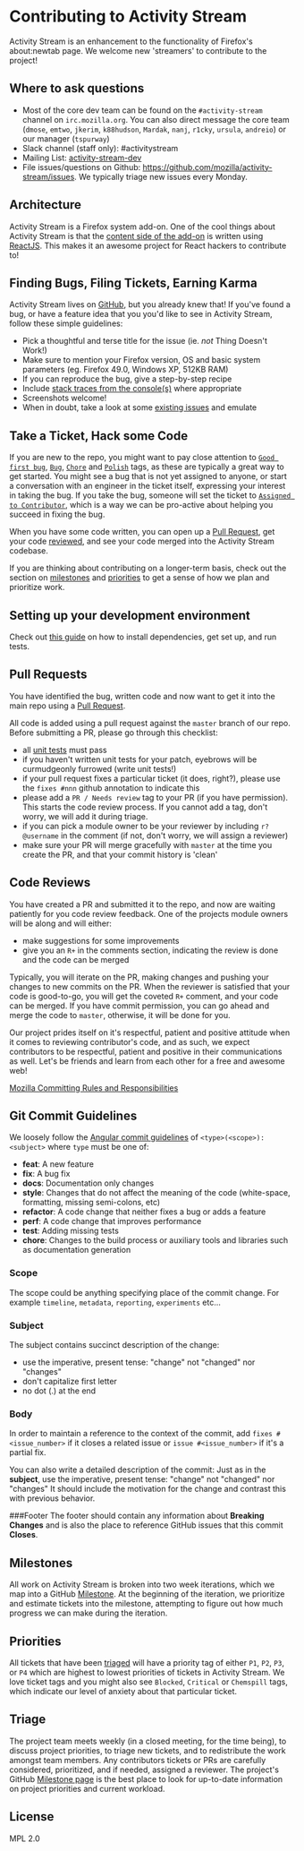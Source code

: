 # Contributing to Activity Stream

Activity Stream is an enhancement to the functionality of Firefox's about:newtab page.  We welcome new 'streamers' to contribute to the project!

## Where to ask questions

- Most of the core dev team can be found on the `#activity-stream` channel on `irc.mozilla.org`.
  You can also direct message the core team (`dmose`, `emtwo`, `jkerim`, `k88hudson`, `Mardak`, `nanj`, `r1cky`, `ursula`, `andreio`)
  or our manager (`tspurway`)
- Slack channel (staff only): #activitystream
- Mailing List: [activity-stream-dev](https://groups.google.com/a/mozilla.com/d/forum/activity-stream-dev)
- File issues/questions on Github: https://github.com/mozilla/activity-stream/issues. We typically triage new issues every Monday.

## Architecture ##

Activity Stream is a Firefox system add-on. One of the cool things about Activity Stream is that the
[content side of the add-on](https://developer.mozilla.org/en-US/Add-ons/SDK/Guides/Content_Scripts)
is written using [ReactJS](https://facebook.github.io/react/).  This makes it an awesome project for React hackers to contribute to!

## Finding Bugs, Filing Tickets, Earning Karma ##

Activity Stream lives on [GitHub](https://github.com/mozilla/activity-stream), but you already knew that!  If you've found
a bug, or have a feature idea that you you'd like to see in Activity Stream, follow these simple guidelines:
- Pick a thoughtful and terse title for the issue (ie. *not* Thing Doesn't Work!)
- Make sure to mention your Firefox version, OS and basic system parameters (eg. Firefox 49.0, Windows XP, 512KB RAM)
- If you can reproduce the bug, give a step-by-step recipe
- Include [stack traces from the console(s)](https://developer.mozilla.org/en-US/docs/Mozilla/Debugging/Debugging_JavaScript) where appropriate
- Screenshots welcome!
- When in doubt, take a look at some [existing issues](https://github.com/mozilla/activity-stream/issues) and emulate

## Take a Ticket, Hack some Code ##

If you are new to the repo, you might want to pay close attention to [`Good first bug`](https://github.com/mozilla/activity-stream/issues?q=is%3Aopen+is%3Aissue+label%3A%22Good+first+bug%22),
 [`Bug`](https://github.com/mozilla/activity-stream/issues?q=is%3Aopen%20is%3Aissue%20label%3ABug%20),
 [`Chore`](https://github.com/mozilla/activity-stream/issues?q=is%3Aopen+is%3Aissue+label%3AChore) and
 [`Polish`](https://github.com/mozilla/activity-stream/issues?q=is%3Aopen+is%3Aissue+label%3APolish) tags, as these are
typically a great way to get started.  You might see a bug that is not yet assigned to anyone, or start a conversation with
an engineer in the ticket itself, expressing your interest in taking the bug.  If you take the bug, someone will set
the ticket to [`Assigned to Contributor`](https://github.com/mozilla/activity-stream/issues?utf8=%E2%9C%93&q=is%3Aopen%20is%3Aissue%20label%3A%22Assigned%20to%20contributor%22%20), which is a way we can be pro-active about helping you succeed in fixing the bug.

When you have some code written, you can open up a [Pull Request](#pull-requests), get your code [reviewed](#code-reviews), and see your code merged into the Activity Stream codebase.

If you are thinking about contributing on a longer-term basis, check out the section on [milestones](#milestones) and [priorities](#priorities)
to get a sense of how we plan and prioritize work.

## Setting up your development environment

Check out [this guide](docs/v2-system-addon/1.GETTING_STARTED.md) on how to install dependencies, get set up, and run tests.

## Pull Requests ##

You have identified the bug, written code and now want to get it into the main repo using a [Pull Request](https://help.github.com/articles/about-pull-requests/).

All code is added using a pull request against the `master` branch of our repo.  Before submitting a PR, please go through this checklist:
- all [unit tests](#unit-tests) must pass
- if you haven't written unit tests for your patch, eyebrows will be curmudgeonly furrowed (write unit tests!)
- if your pull request fixes a particular ticket (it does, right?), please use the `fixes #nnn` github annotation to indicate this
- please add a `PR / Needs review` tag to your PR (if you have permission).  This starts the code review process.  If you cannot add a tag, don't worry, we will add it during triage.
- if you can pick a module owner to be your reviewer by including `r? @username` in the comment (if not, don't worry, we will assign a reviewer)
- make sure your PR will merge gracefully with `master` at the time you create the PR, and that your commit history is 'clean'

## Code Reviews ##

You have created a PR and submitted it to the repo, and now are waiting patiently for you code review feedback.  One of the projects
module owners will be along and will either:
- make suggestions for some improvements
- give you an `R+` in the comments section, indicating the review is done and the code can be merged

Typically, you will iterate on the PR, making changes and pushing your changes to new commits on the PR.  When the reviewer is
 satisfied that your code is good-to-go, you will get the coveted `R+` comment, and your code can be merged.  If you have
 commit permission, you can go ahead and merge the code to `master`, otherwise, it will be done for you.

Our project prides itself on it's respectful, patient and positive attitude when it comes to reviewing contributor's code, and as such,
we expect contributors to be respectful, patient and positive in their communications as well.  Let's be friends and learn
from each other for a free and awesome web!

[Mozilla Committing Rules and Responsibilities](https://developer.mozilla.org/en-US/docs/Mozilla/Developer_guide/Committing_Rules_and_Responsibilities)

## Git Commit Guidelines ##

We loosely follow the [Angular commit guidelines](https://github.com/angular/angular.js/blob/master/CONTRIBUTING.md#type) of `<type>(<scope>): <subject>` where `type` must be one of:

* **feat**: A new feature
* **fix**: A bug fix
* **docs**: Documentation only changes
* **style**: Changes that do not affect the meaning of the code (white-space, formatting, missing
  semi-colons, etc)
* **refactor**: A code change that neither fixes a bug or adds a feature
* **perf**: A code change that improves performance
* **test**: Adding missing tests
* **chore**: Changes to the build process or auxiliary tools and libraries such as documentation
  generation

### Scope
The scope could be anything specifying place of the commit change. For example `timeline`,
`metadata`, `reporting`, `experiments` etc...

### Subject
The subject contains succinct description of the change:

* use the imperative, present tense: "change" not "changed" nor "changes"
* don't capitalize first letter
* no dot (.) at the end

### Body
In order to maintain a reference to the context of the commit, add
`fixes #<issue_number>` if it closes a related issue or `issue #<issue_number>`
if it's a partial fix.

You can also write a detailed description of the commit:
Just as in the **subject**, use the imperative, present tense: "change" not "changed" nor "changes"
It should include the motivation for the change and contrast this with previous behavior.

###Footer
The footer should contain any information about **Breaking Changes** and is also the place to
reference GitHub issues that this commit **Closes**.

## Milestones ##

All work on Activity Stream is broken into two week iterations, which we map into a GitHub [Milestone](https://github.com/mozilla/activity-stream/milestones).  At the beginning of the iteration, we prioritize and estimate tickets
into the milestone, attempting to figure out how much progress we can make during the iteration.  

## Priorities ##

All tickets that have been [triaged](#triage) will have a priority tag of either `P1`, `P2`, `P3`, or `P4` which are highest to lowest
priorities of tickets in Activity Stream. We love ticket tags and you might also see `Blocked`, `Critical` or `Chemspill` tags, which
indicate our level of anxiety about that particular ticket.  

## Triage ##

The project team meets weekly (in a closed meeting, for the time being), to discuss project priorities, to triage new tickets, and to
redistribute the work amongst team members.  Any contributors tickets or PRs are carefully considered, prioritized, and if needed,
assigned a reviewer.  The project's GitHub [Milestone page](https://github.com/mozilla/activity-stream/milestones) is the best
place to look for up-to-date information on project priorities and current workload.

## License

MPL 2.0
